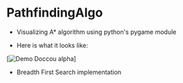 # PathfindingAlgo

- Visualizing A* algorithm using python's pygame module

- Here is what it looks like:

[![Demo Doccou alpha](https://j.gifs.com/L7E4pA.gif)]


- Breadth First Search implementation 
